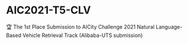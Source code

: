 # AIC2021-T5-CLV
🏆 The 1st Place Submission to AICity Challenge 2021 Natural Language-Based Vehicle Retrieval Track (Alibaba-UTS submission)
